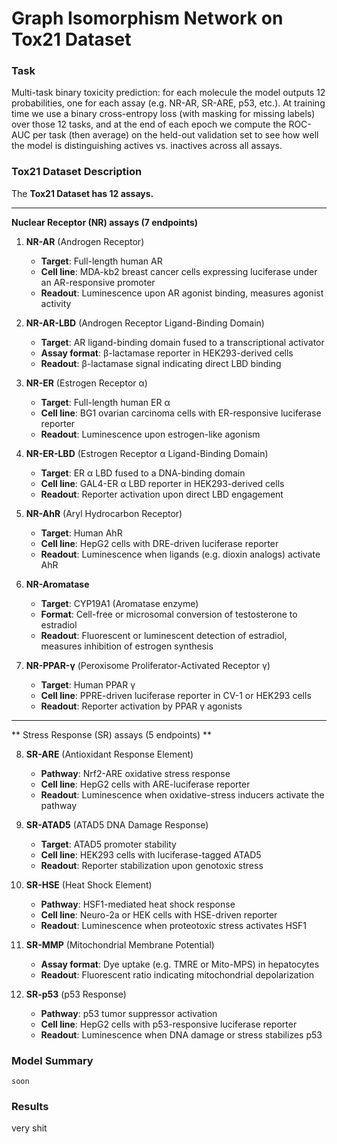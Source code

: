 # Graph Isomorphism Network on Tox21 Dataset
### Task
Multi-task binary toxicity prediction: for each molecule the model outputs 12 probabilities, one for each assay (e.g. NR-AR, SR-ARE, p53, etc.). At training time we use a binary cross-entropy loss (with masking for missing labels) over those 12 tasks, and at the end of each epoch we compute the ROC-AUC per task (then average) on the held-out validation set to see how well the model is distinguishing actives vs. inactives across all assays.

### Tox21 Dataset Description
The **Tox21 Dataset has $12$ assays.**  

---

**Nuclear Receptor (NR) assays (7 endpoints)**

1. **NR-AR** (Androgen Receptor)  
   - **Target**: Full-length human AR  
   - **Cell line**: MDA-kb2 breast cancer cells expressing luciferase under an AR-responsive promoter  
   - **Readout**: Luminescence upon AR agonist binding, measures agonist activity  

2. **NR-AR-LBD** (Androgen Receptor Ligand-Binding Domain)  
   - **Target**: AR ligand-binding domain fused to a transcriptional activator  
   - **Assay format**: β-lactamase reporter in HEK293-derived cells  
   - **Readout**: β-lactamase signal indicating direct LBD binding  

3. **NR-ER** (Estrogen Receptor α)  
   - **Target**: Full-length human ER α  
   - **Cell line**: BG1 ovarian carcinoma cells with ER-responsive luciferase reporter  
   - **Readout**: Luminescence upon estrogen-like agonism  

4. **NR-ER-LBD** (Estrogen Receptor α Ligand-Binding Domain)  
   - **Target**: ER α LBD fused to a DNA-binding domain  
   - **Cell line**: GAL4-ER α LBD reporter in HEK293-derived cells  
   - **Readout**: Reporter activation upon direct LBD engagement  

5. **NR-AhR** (Aryl Hydrocarbon Receptor)  
   - **Target**: Human AhR  
   - **Cell line**: HepG2 cells with DRE-driven luciferase reporter  
   - **Readout**: Luminescence when ligands (e.g. dioxin analogs) activate AhR  

6. **NR-Aromatase**  
   - **Target**: CYP19A1 (Aromatase enzyme)  
   - **Format**: Cell-free or microsomal conversion of testosterone to estradiol  
   - **Readout**: Fluorescent or luminescent detection of estradiol, measures inhibition of estrogen synthesis  

7. **NR-PPAR-γ** (Peroxisome Proliferator-Activated Receptor γ)  
   - **Target**: Human PPAR γ  
   - **Cell line**: PPRE-driven luciferase reporter in CV-1 or HEK293 cells  
   - **Readout**: Reporter activation by PPAR γ agonists  

---

** Stress Response (SR) assays (5 endpoints) **

8. **SR-ARE** (Antioxidant Response Element)  
   - **Pathway**: Nrf2-ARE oxidative stress response  
   - **Cell line**: HepG2 cells with ARE-luciferase reporter  
   - **Readout**: Luminescence when oxidative-stress inducers activate the pathway  

9. **SR-ATAD5** (ATAD5 DNA Damage Response)  
   - **Target**: ATAD5 promoter stability  
   - **Cell line**: HEK293 cells with luciferase-tagged ATAD5  
   - **Readout**: Reporter stabilization upon genotoxic stress  

10. **SR-HSE** (Heat Shock Element)  
    - **Pathway**: HSF1-mediated heat shock response  
    - **Cell line**: Neuro-2a or HEK cells with HSE-driven reporter  
    - **Readout**: Luminescence when proteotoxic stress activates HSF1  

11. **SR-MMP** (Mitochondrial Membrane Potential)  
    - **Assay format**: Dye uptake (e.g. TMRE or Mito-MPS) in hepatocytes  
    - **Readout**: Fluorescent ratio indicating mitochondrial depolarization  

12. **SR-p53** (p53 Response)  
    - **Pathway**: p53 tumor suppressor activation  
    - **Cell line**: HepG2 cells with p53-responsive luciferase reporter  
    - **Readout**: Luminescence when DNA damage or stress stabilizes p53  


### Model Summary
`soon`

### Results
very shit
